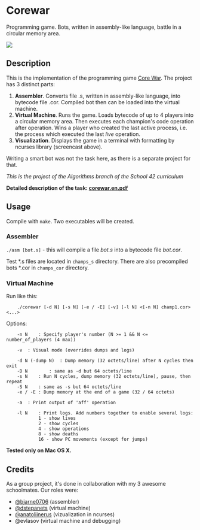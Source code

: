 # Corewar

Programming game. Bots, written in assembly-like language, battle in a circular memory area.

![](corewar_demo.gif)

## Description

This is the implementation of the programming game [Core War](https://en.wikipedia.org/wiki/Core_War). The project has 3 distinct parts:

1. **Assembler**. Converts file .s, written in assembly-like language, into bytecode file .cor. Compiled bot then can be loaded into the virtual machine.
2. **Virtual Machine**. Runs the game. Loads bytecode of up to 4 players into a circular memory area. Then executes each champion's code operation after operation. Wins a player who created the last active process, i.e. the process which executed the last *live* operation.
3. **Visualization**. Displays the game in a terminal with formatting by ncurses library (screencast above).

Writing a smart bot was not the task here, as there is a separate project for that.

*This is the project of the Algorithms branch of the School 42 curriculum*

**Detailed description of the task: [corewar.en.pdf](https://github.com/bjarne0706/corewar/blob/master/corewar.en.pdf)**

## Usage

Compile with `make`. Two executables will be created.

### Assembler

`./asm [bot.s]`   - this will compile a file *bot.s* into a bytecode file *bot.cor*.

Test \*.s files are located in `champs_s` directory. There are also precompiled bots \*.cor in `champs_cor` directory.

### Virtual Machine

Run like this:
```
	./corewar [-d N] [-s N] [-e / -E] [-v] [-l N] <[-n N] champ1.cor> <...>
```

Options:
```
	-n N	: Specify player's number (N >= 1 && N <= number_of_players (4 max))

	-v	: Visual mode (overrides dumps and logs)

	-d N (-dump N)	: Dump memory (32 octets/line) after N cycles then exit
	-D N		: same as -d but 64 octets/line
	-s N	: Run N cycles, dump memory (32 octets/line), pause, then repeat
	-S N	: same as -s but 64 octets/line
	-e / -E	: Dump memory at the end of a game (32 / 64 octets)

	-a	: Print output of 'aff' operation

	-l N	: Print logs. Add numbers together to enable several logs:
			1 - show lives
			2 - show cycles
			4 - show operations
			8 - show deaths
			16 - show PC movements (except for jumps)
```

**Tested only on Mac OS X.**

## Credits
As a group project, it's done in collaboration with my 3 awesome schoolmates. Our roles were:
- [@bjarne0706](https://github.com/bjarne0706) (assembler)
- [@dstepanets](https://github.com/dstepanets) (virtual machine)
- [@anatoliinerus](https://github.com/anatoliinerus) (vizualization in ncurses)
- @evlasov (virtual machine and debugging)
